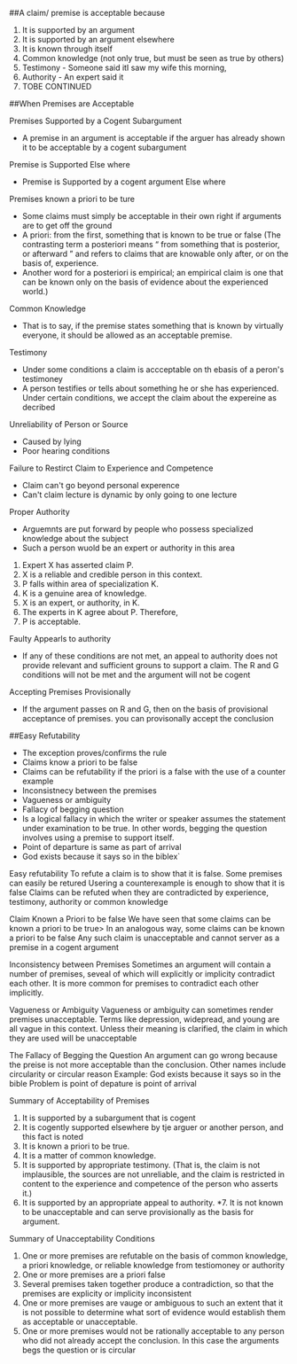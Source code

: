 ##A claim/ premise is acceptable because

1. It is supported by an argument
2. It is supported by an argument elsewhere
3. It is known through itself 
4. Common knowledge (not only true, but must be seen as true by others)
5. Testimony - Someone said itI saw my wife this morning, 
6. Authority - An expert said it
7. TOBE CONTINUED

##When Premises are Acceptable

Premises Supported by a Cogent Subargument
* A premise in an argument is acceptable if the arguer has already shown it to be acceptable by a cogent subargument 

Premise is Supported Else where
* Premise is Supported by a cogent argument Else where

Premises known a priori to be ture
* Some claims must simply be acceptable in their own right if arguments are to get off the ground
* A priori: from the first, something that is known to be true or false
(The contrasting term a posteriori means “ from something that is posterior, or afterward ” and refers to claims that are knowable only after, or on the basis of, experience. 
* Another word for a posteriori is empirical; an empirical claim is one that can be known only on the basis of evidence about the experienced world.)

Common Knowledge
*  That is to say, if the premise states something that is known by virtually everyone, it should be allowed as an acceptable premise.

Testimony  
* Under some conditions a claim is accceptable on th ebasis of a peron's testimoney
* A  person testifies or tells about something he or she has experienced. Under certain conditions, we accept the claim about the expereine as decribed

Unreliability of Person or Source

* Caused by lying
* Poor hearing conditions 

Failure to Restirct Claim to Experience and Competence

* Claim can't go beyond personal experence
* Can't claim  lecture is dynamic by only going to one lecture

Proper Authority
* Arguemnts are put forward by people who possess specialized knowledge about the subject
* Such a person wuold be an expert or authority in this area

1. Expert X has asserted claim P.
2. X is a reliable and credible person in this context.
3. P falls within area of specialization K.
4. K is a genuine area of knowledge.
5. X is an expert, or authority, in K.
6. The experts in K agree about P.
Therefore,
7. P is acceptable.

Faulty Appearls to authority
* If any of these conditions are not met, an appeal to authority does not provide relevant and sufficient grouns to support a claim. The R and G conditions will not be met and the argument will not be cogent

Accepting Premises Provisionally
* If the argument passes on R and G, then on the basis of provisional acceptance of premises. you can provisonally accept the conclusion 

##Easy Refutability

* The exception proves/confirms the rule
* Claims know a priori to be false
 * Claims can be refutability if the priori is a false with the use of a counter example
* Inconsistnecy between the premises
* Vagueness or ambiguity
* Fallacy of begging question
 *  Is a logical fallacy in which the writer or speaker assumes the statement under examination to be true. In other words, begging the question involves using a premise to support itself.
 * Point of departure is same as part of arrival
 * God exists because it says so in the biblex`

Easy refutability
To refute a claim is to show that it is false. Some premises can easily be retured
Usering a counterexample is enough to show that it is false
Claims can be refuted when they are contradicted by experience, testimony, authority or common knowledge

Claim Known a Priori to be false
We have seen that some claims can be known a priori to be true>
In an analogous way, some claims can be known a priori to be false
Any such claim is unacceptable and cannot server as a premise in a cogent argument

Inconsistency between Premises
Sometimes an argument will contain a number of premises, seveal of which will explicitly or implicity contradict each other.
It is more common for premises to contradict each other implicitly. 

Vagueness or Ambiguity
Vagueness or ambiguity can sometimes render premises unacceptable. 
Terms like depression, widepread, and young are all vague in this context. Unless their meaning is clarified, the claim in which they are used will be unacceptable

The Fallacy of Begging the Question
An argument can go wrong because the preise is not more acceptable than the conclusion.
Other names include circularity or circular reason
Example: God exists because it says so in the bible
Problem is point of depature is point of arrival

Summary of Acceptability of Premises
1. It is supported by a subargument that is cogent
2. It is cogently supported elsewhere by tje arguer or another person, and this fact is noted 
3. It is known a priori to be true.
4. It is a matter of common knowledge.
5. It is supported by appropriate testimony. (That is, the claim is not implausible, the
sources are not unreliable, and the claim is restricted in content to the experience and
competence of the person who asserts it.)
6. It is supported by an appropriate appeal to authority.
*7. It is not known to be unacceptable and can serve provisionally as the basis for
argument.

Summary of Unacceptability Conditions
1. One or more premises are refutable on the basis of common knowledge, a priori knowledge, or reliable knowledge from testiomoney or authority
2. One or more premises are a priori false
3. Several premises taken together produce a contradiction, so that the premises are explicity or implicity inconsistent
4. One or more premises are vauge or ambiguous to such an extent that it is not possible to determine what sort of evidence would establish them as acceptable or unacceptable.
5. One or more premises would not be rationally acceptable to any person who did not already accept the conclusion. In this case the arguments begs the question or is circular

